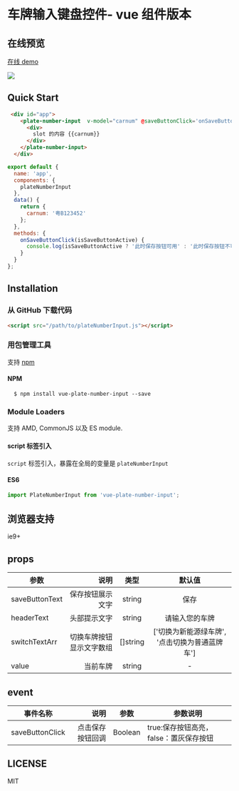 # 车牌输入键盘控件- vue 组件版本

## 在线预览

[在线 demo](https://liaoyinglong.github.io/vue-plate-number-input/dist/demo.html)

![](https://github.com/liaoyinglong/plate-number-input/raw/master/example/demo.gif)

## Quick Start

```html
 <div id="app">
    <plate-number-input  v-model="carnum" @saveButtonClick='onSaveButtonClick'>
      <div>
        slot 的内容 {{carnum}}
      </div>
    </plate-number-input>
  </div>
```

```js
export default {
  name: 'app',
  components: {
    plateNumberInput
  },
  data() {
    return {
      carnum: '粤B123452'
    };
  },
  methods: {
    onSaveButtonClick(isSaveButtonActive) {
      console.log(isSaveButtonActive ? '此时保存按钮可用' : '此时保存按钮不可用');
    }
  }
};
```

## Installation

### 从 GitHub 下载代码

```html
<script src="/path/to/plateNumberInput.js"></script>
```

### 用包管理工具

支持 [npm](https://www.npmjs.com)

#### NPM

```
  $ npm install vue-plate-number-input --save
```

### Module Loaders

支持 AMD, CommonJS 以及 ES module.

#### script 标签引入

`script` 标签引入，暴露在全局的变量是 `plateNumberInput`

#### ES6

```javascript
import PlateNumberInput from 'vue-plate-number-input';
```

## 浏览器支持

ie9+

## props

| 参数           |                     说明 |   类型   |                     默认值                     |
| -------------- | -----------------------: | :------: | :--------------------------------------------: |
| saveButtonText |         保存按钮展示文字 |  string  |                      保存                      |
| headerText     |             头部提示文字 |  string  |                 请输入您的车牌                 |
| switchTextArr  | 切换车牌按钮显示文字数组 | []string | ['切换为新能源绿车牌', '点击切换为普通蓝牌车'] |
| value          |                 当前车牌 |  string  |                       -                        |

## event

| 事件名称        |             说明 |  参数   | 参数说明                               |
| --------------- | ---------------: | :-----: | -------------------------------------- |
| saveButtonClick | 点击保存按钮回调 | Boolean | true:保存按钮高亮，false：置灰保存按钮 |

## LICENSE

MIT
